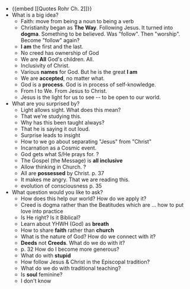 - {{embed [[Quotes Rohr Ch. 2]]}}
- What is a big idea?
	- Faith: move from being a noun to being a verb
	- Christianity began as **The Way**. Following Jesus. It turned into **dogma**. Something to be believed. Was "follow". Then "worship". Become "follow" again?
	- **I am** the first and the last.
	- No creed has ownership of God
	- We are **All** God's children. All.
	- Inclusivity of Christ.
	- Various **names** for God. But he is the great **I am**
	- We are **accepted**, no matter what.
	- God is a **process**. God is in process of self-knowledge.
	- From I to We. From Jesus to Christ.
	- Jesus is the light for us to see -- to be open to our world.
- What are you surprised by?
	- Light allows sight. What does this mean?
	- That we're studying this.
	- Why has this been taught always?
	- That he is saying it out loud.
	- Surprise leads to insight
	- How to we go about separating "Jesus" from "Christ"
	- Incarnation as a Cosmic event.
	- God gets what S/He prays for. ?
	- The Gospel (the Message) is **all inclusive**
	- Allow thinking in Church. ?
	- All are **possessed** by Christ. p. 37
	- It makes me angry. That we are reading this.
	- evolution of consciousness p. 35
- What question would you like to ask?
	- How does this help our world? How do we apply it?
	- Creed is dogma rather than the Beatitudes which are ... how to put love into practice
	- Is He right? Is it Biblical?
	- Learn about YHWH (God) as **breath**
	- How to share **faith** rather than **church**
	- What is the nature of God? How do we connect with it?
	- **Deeds** not **Creeds**. What do we do with it?
	- p. 32 How do I become more generous?
	- What do with **stupid**
	- How follow Jesus & Christ in the Episcopal tradition?
	- What do we do with traditional teaching?
	- Is **soul** feminine?
	- I don't know